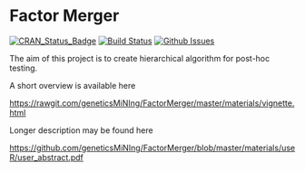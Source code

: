 # Factor Merger 

[![CRAN_Status_Badge](http://www.r-pkg.org/badges/version/archivist)](https://cran.r-project.org/package=archivist)
[![Build Status](https://api.travis-ci.org/geneticsMiNIng/factorMerger.png)](https://travis-ci.org/geneticsMiNIng/factorMerger)
[![Github Issues](http://githubbadges.herokuapp.com/geneticsMiNIng/factorMerger/issues.svg)](https://github.com/geneticsMiNIng/factorMerger/issues)

The aim of this project is to create hierarchical algorithm for post-hoc testing.

A short overview is available here

https://rawgit.com/geneticsMiNIng/FactorMerger/master/materials/vignette.html

Longer description may be found here

https://github.com/geneticsMiNIng/FactorMerger/blob/master/materials/useR/user_abstract.pdf

